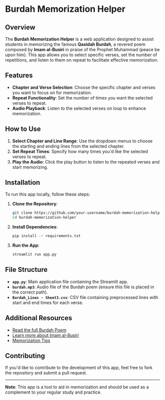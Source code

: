 # Burdah Memorization Helper

## Overview

The **Burdah Memorization Helper** is a web application designed to assist students in memorizing the famous **Qasidah Burdah**, a revered poem composed by **Imam al-Busiri** in praise of the Prophet Muhammad (peace be upon him). This app allows you to select specific verses, set the number of repetitions, and listen to them on repeat to facilitate effective memorization.

## Features

- **Chapter and Verse Selection**: Choose the specific chapter and verses you want to focus on for memorization.
- **Repeat Functionality**: Set the number of times you want the selected verses to repeat.
- **Audio Playback**: Listen to the selected verses on loop to enhance memorization.

## How to Use

1. **Select Chapter and Line Range**: Use the dropdown menus to choose the starting and ending lines from the selected chapter.
2. **Set Repeat Times**: Specify how many times you'd like the selected verses to repeat.
3. **Play the Audio**: Click the play button to listen to the repeated verses and start memorizing.

## Installation

To run this app locally, follow these steps:

1. **Clone the Repository**:
   ```bash
   git clone https://github.com/your-username/burdah-memorization-helper.git
   cd burdah-memorization-helper
   ```

2. **Install Dependencies**:
   ```bash
   pip install -r requirements.txt
   ```

3. **Run the App**:
   ```bash
   streamlit run app.py
   ```

## File Structure

- **`app.py`**: Main application file containing the Streamlit app.
- **`burdah.mp3`**: Audio file of the Burdah poem (ensure this file is placed in the correct path).
- **`Burdah_Lines - Sheet3.csv`**: CSV file containing preprocessed lines with start and end times for each verse.

## Additional Resources

- [Read the full Burdah Poem](https://sunnah.org/2019/09/15/qasidat-al-burdah/)
- [Learn more about Imam al-Busiri](https://www.islamicfinder.org/biography/imam-busiri/)
- [Memorization Tips](https://productivemuslim.com/10-tips-memorize-quran/)

## Contributing

If you'd like to contribute to the development of this app, feel free to fork the repository and submit a pull request.

---

**Note**: This app is a tool to aid in memorization and should be used as a complement to your regular study and practice.
